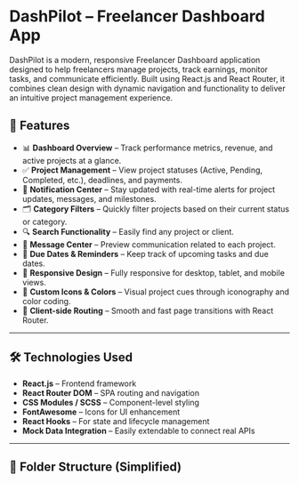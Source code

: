 # DashPilot – Freelancer Dashboard App

DashPilot is a modern, responsive Freelancer Dashboard application designed to help freelancers manage projects, track earnings, monitor tasks, and communicate efficiently. Built using React.js and React Router, it combines clean design with dynamic navigation and functionality to deliver an intuitive project management experience.


## 🚀 Features

- 📊 **Dashboard Overview** – Track performance metrics, revenue, and active projects at a glance.
- ✅ **Project Management** – View project statuses (Active, Pending, Completed, etc.), deadlines, and payments.
- 🔔 **Notification Center** – Stay updated with real-time alerts for project updates, messages, and milestones.
- 🗂️ **Category Filters** – Quickly filter projects based on their current status or category.
- 🔍 **Search Functionality** – Easily find any project or client.
- 💬 **Message Center** – Preview communication related to each project.
- 📅 **Due Dates & Reminders** – Keep track of upcoming tasks and due dates.
- 📱 **Responsive Design** – Fully responsive for desktop, tablet, and mobile views.
- 🎨 **Custom Icons & Colors** – Visual project cues through iconography and color coding.
- 🧭 **Client-side Routing** – Smooth and fast page transitions with React Router.

---

## 🛠️ Technologies Used

- **React.js** – Frontend framework
- **React Router DOM** – SPA routing and navigation
- **CSS Modules / SCSS** – Component-level styling
- **FontAwesome** – Icons for UI enhancement
- **React Hooks** – For state and lifecycle management
- **Mock Data Integration** – Easily extendable to connect real APIs

---

## 📁 Folder Structure (Simplified)

